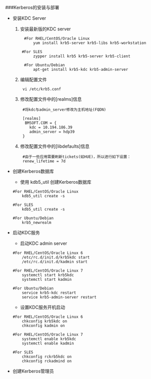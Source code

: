 ###Kerberos的安装与部署

* 安装KDC Server

    1. 安装最新版的KDC server
   ```     
        #For RHEL/CentOS/Oracle Linux
            yum install krb5-server krb5-libs krb5-workstation
        
       #For SLES
            zypper install krb5 krb5-server krb5-client
        
        #For Ubuntu/Debian        
            apt-get install krb5-kdc krb5-admin-server
    ```
    2. 编辑配置文件
    
            vi /etc/krb5.conf
        
    3. 修改配置文件中的[realms]信息
        
            #将kdc与admin_server修改为主机地址(FQDN)
            
            [realms]
             BMSOFT.COM = {
               kdc = 10.194.186.39
               admin_server = hdp39
            }
    4. 修改配置文件中的[libdefaults]信息
    
            #由于一些应用需要刷新tickets(如HUE)，所以进行如下设置：
            renew_lifetime = 7d
            
            
* 创建Kerberos数据库

    - 使用 kdb5_util 创建Kerberos数据库
    ```
    #For RHEL/CentOS/Oracle Linux
        kdb5_util create -s
        
    #For SLES
        kdb5_util create -s
        
    #For Ubuntu/Debian
        krb5_newrealm
    ```
          
* 启动KDC服务
    - 启动KDC admin server
    ```
    #For RHEL/CentOS/Oracle Linux 6
        /etc/rc.d/init.d/krb5kdc start
        /etc/rc.d/init.d/kadmin start
        
    #For RHEL/CentOS/Oracle Linux 7
        systemctl start krb5kdc
        systemctl start kadmin
        
    #For Ubuntu/Debian
        service krb5-kdc restart
        service krb5-admin-server restart  
    ```
    
    - 设置KDC服务开机启动    
    ```
    #For RHEL/CentOS/Oracle Linux 6
        chkconfig krb5kdc on
        chkconfig kadmin on
        
    #For RHEL/CentOS/Oracle Linux 7
        systemctl enable krb5kdc
        systemctl enable kadmin
        
    #For SLES
        chkconfig rckrb5kdc on
        chkconfig rckadmind on
    ```
    
* 创建Kerberos管理员

